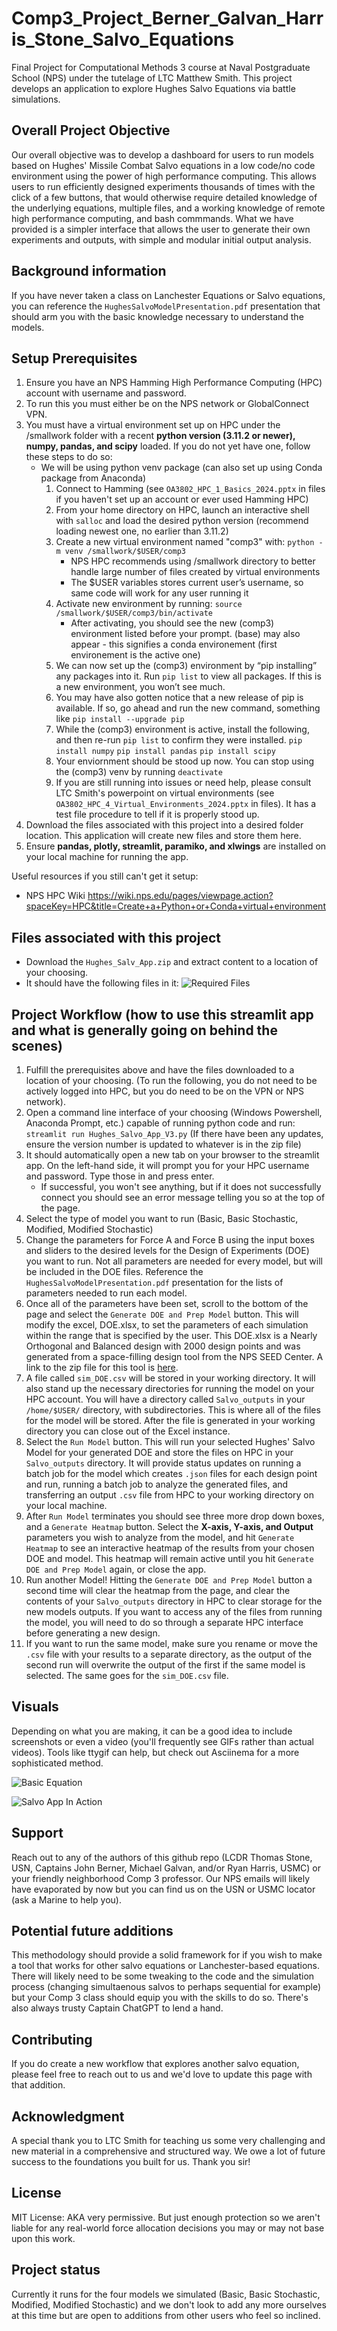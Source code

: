 # Comp3_Project_Berner_Galvan_Harris_Stone_Salvo_Equations
Final Project for Computational Methods 3 course at Naval Postgraduate School (NPS) under the tutelage of LTC Matthew Smith. This project develops an application to explore Hughes Salvo Equations via battle simulations. 

## Overall Project Objective
Our overall objective was to develop a dashboard for users to run models based on Hughes' Missile Combat Salvo equations in a low code/no code environment using the power of high performance computing. This allows users to run efficiently designed experiments thousands of times with the click of a few buttons, that would otherwise require detailed knowledge of the underlying equations, multiple files, and a working knowledge of remote high performance computing, and bash commmands. What we have provided is a simpler interface that allows the user to generate their own experiments and outputs, with simple and modular initial output analysis.  

## Background information
If you have never taken a class on Lanchester Equations or Salvo equations, you can reference the `HughesSalvoModelPresentation.pdf` presentation that should arm you with the basic knowledge necessary to understand the models. 

## Setup Prerequisites 
1. Ensure you have an NPS Hamming High Performance Computing (HPC) account with username and password.
2. To run this you must either be on the NPS network or GlobalConnect VPN.
3. You must have a virtual environment set up on HPC under the /smallwork folder with a recent **python version (3.11.2 or newer), numpy, pandas, and scipy** loaded. If you do not yet have one, follow these steps to do so:
   - We will be using python venv package (can also set up using Conda package from Anaconda)
     1. Connect to Hamming (see `OA3802_HPC_1_Basics_2024.pptx` in files if you haven't set up an account or ever used Hamming HPC)
     2. From your home directory on HPC, launch an interactive shell with `salloc` and load the desired python version (recommend loading newest one, no earlier than 3.11.2)
     3. Create a new virtual environment named "comp3" with:    `python -m venv /smallwork/$USER/comp3`
         - NPS HPC recommends using /smallwork directory to better handle large number of files created by virtual environments
         - The $USER variables stores current user’s username, so same code will work for any user running it
     4. Activate new environment by running:     `source /smallwork/$USER/comp3/bin/activate`
         - After activating, you should see the new (comp3) environment listed before your prompt. (base) may also appear - this signifies a conda environement (first environement is the active one) 
     5. We can now set up the (comp3) environment by “pip installing” any packages into it. Run `pip list` to view all packages.  If this is a new environment, you won’t see much.
     6. You may have also gotten notice that a new release of pip is available.  If so, go ahead and run the new command, something like `pip install --upgrade pip`
     7. While the (comp3) environment is active, install the following, and then re-run `pip list` to confirm they were installed.
            `pip install numpy`
            `pip install pandas`
            `pip install scipy`
     8. Your enviornment should be stood up now. You can stop using the (comp3) venv by running `deactivate`
     9. If you are still running into issues or need help, please consult LTC Smith's powerpoint on virtual environments (see `OA3802_HPC_4_Virtual_Environments_2024.pptx` in files). It has a test file procedure to tell if it is properly stood up. 
4. Download the files associated with this project into a desired folder location. This application will create new files and store them here.
5. Ensure __pandas, plotly, streamlit, paramiko, and xlwings__ are installed on your local machine for running the app.


Useful resources if you still can't get it setup:
- NPS HPC Wiki https://wiki.nps.edu/pages/viewpage.action?spaceKey=HPC&title=Create+a+Python+or+Conda+virtual+environment


## Files associated with this project  
- Download the `Hughes_Salv_App.zip` and extract content to a location of your choosing.
- It should have the following files in it:
![Required Files](RequiredFiles.png)


## Project Workflow (how to use this streamlit app and what is generally going on behind the scenes)
1. Fulfill the prerequisites above and have the files downloaded to a location of your choosing. (To run the following, you do not need to be actively logged into HPC, but you do need to be on the VPN or NPS network).
2. Open a command line interface of your choosing (Windows Powershell, Anaconda Prompt, etc.) capable of running python code and run: `streamlit run Hughes_Salvo_App_V3.py`  (If there have been any updates, ensure the version number is updated to whatever is in the zip file)
3. It should automatically open a new tab on your browser to the streamlit app. On the left-hand side, it will prompt you for your HPC username and password. Type those in and press enter.
   - If successful, you won't see anything, but if it does not successfully connect you should see an error message telling you so at the top of the page.
4. Select the type of model you want to run (Basic, Basic Stochastic, Modified, Modified Stochastic)
5. Change the parameters for Force A and Force B using the input boxes and sliders to the desired levels for the Design of Experiments (DOE) you want to run. Not all parameters are needed for every model, but will be included in the DOE files. Reference the `HughesSalvoModelPresentation.pdf` presentation for the lists of parameters needed to run each model.
6. Once all of the parameters have been set, scroll to the bottom of the page and select the `Generate DOE and Prep Model` button. This will modify the excel, DOE.xlsx, to set the parameters of each simulation within the range that is specified by the user. This DOE.xlsx is a Nearly Orthogonal and Balanced design with 2000 design points and was generated from a space-filling design tool from the NPS SEED Center. A link to the zip file for this tool is [here](https://cle.nps.edu/access/lessonbuilder/item/436314/group/091caf09-9136-4f6c-9d05-2dd5895965a7/Design%20of%20Experiments/New%20Algorithm.zip).
7. A file called `sim_DOE.csv` will be stored in your working directory. It will also stand up the necessary directories for running the model on your HPC account. You will have a directory called `Salvo_outputs` in your `/home/$USER/` directory, with subdirectories. This is where all of the files for the model will be stored. After the file is generated in your working directory you can close out of the Excel instance.
8. Select the `Run Model` button. This will run your selected Hughes' Salvo Model for your generated DOE and store the files on HPC in your `Salvo_outputs` directory. It will provide status updates on running a batch job for the model which creates `.json` files for each design point and run, running a batch job to analyze the generated files, and transferring an output `.csv` file from HPC to your working directory on your local machine.
9. After `Run Model` terminates you should see three more drop down boxes, and a `Generate Heatmap` button. Select the __X-axis, Y-axis, and Output__ parameters you wish to analyze from the model, and hit `Generate Heatmap` to see an interactive heatmap of the results from your chosen DOE and model. This heatmap will remain active until you hit `Generate DOE and Prep Model` again, or close the app.
10. Run another Model! Hitting the `Generate DOE and Prep Model` button a second time will clear the heatmap from the page, and clear the contents of your `Salvo_outputs` directory in HPC to clear storage for the new models outputs. If you want to access any of the files from running the model, you will need to do so through a separate HPC interface before generating a new design.
11. If you want to run the same model, make sure you rename or move the `.csv` file with your results to a separate directory, as the output of the second run will overwrite the output of the first if the same model is selected. The same goes for the `sim_DOE.csv` file. 

## Visuals
Depending on what you are making, it can be a good idea to include screenshots or even a video (you'll frequently see GIFs rather than actual videos). Tools like ttygif can help, but check out Asciinema for a more sophisticated method.

![Basic Equation](basic.png)

![Salvo App In Action](salvo_app_in_action.gif)


## Support
Reach out to any of the authors of this github repo (LCDR Thomas Stone, USN, Captains John Berner, Michael Galvan, and/or Ryan Harris, USMC) or your friendly neighborhood Comp 3 professor. Our NPS emails will likely have evaporated by now but you can find us on the USN or USMC locator (ask a Marine to help you). 

## Potential future additions
This methodology should provide a solid framework for if you wish to make a tool that works for other salvo equations or Lanchester-based equations. There will likely need to be some tweaking to the code and the simulation process (changing simultaenous salvos to perhaps sequential for example) but your Comp 3 class should equip you with the skills to do so. There's also always trusty Captain ChatGPT to lend a hand. 

## Contributing
If you do create a new workflow that explores another salvo equation, please feel free to reach out to us and we'd love to update this page with that addition. 

## Acknowledgment
A special thank you to LTC Smith for teaching us some very challenging and new material in a comprehensive and structured way. We owe a lot of future success to the foundations you built for us. Thank you sir!

## License
MIT License: AKA very permissive. But just enough protection so we aren't liable for any real-world force allocation decisions you may or may not base upon this work. 

## Project status
Currently it runs for the four models we simulated (Basic, Basic Stochastic, Modified, Modified Stochastic) and we don't look to add any more ourselves at this time but are open to additions from other users who feel so inclined. 
